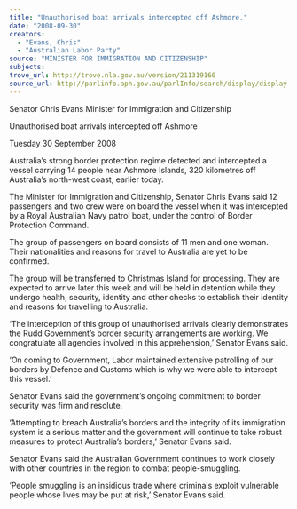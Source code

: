 ```yaml
---
title: "Unauthorised boat arrivals intercepted off Ashmore."
date: "2008-09-30"
creators:
  - "Evans, Chris"
  - "Australian Labor Party"
source: "MINISTER FOR IMMIGRATION AND CITIZENSHIP"
subjects:
trove_url: http://trove.nla.gov.au/version/211319160
source_url: http://parlinfo.aph.gov.au/parlInfo/search/display/display.w3p;query=Id%3A%22media/pressrel/HFPR6%22
---
```


 Senator Chris Evans  Minister for Immigration and Citizenship 

 

 Unauthorised boat arrivals intercepted off Ashmore 

 Tuesday 30 September 2008 

 Australia’s strong border protection regime detected and intercepted a vessel  carrying 14 people near Ashmore Islands, 320 kilometres off Australia’s north-west  coast, earlier today.                          

 The Minister for Immigration and Citizenship, Senator Chris Evans said 12  passengers and two crew were on board the vessel when it was intercepted by a  Royal Australian Navy patrol boat, under the control of Border Protection Command. 

 The group of passengers on board consists of 11 men and one woman. Their  nationalities and reasons for travel to Australia are yet to be confirmed. 

 The group will be transferred to Christmas Island for processing. They are expected  to arrive later this week and will be held in detention while they undergo health,  security, identity and other checks to establish their identity and reasons for travelling  to Australia. 

 ‘The interception of this group of unauthorised arrivals clearly demonstrates the  Rudd Government’s border security arrangements are working. We congratulate all  agencies involved in this apprehension,’ Senator Evans said.  

 ‘On coming to Government, Labor maintained extensive patrolling of our borders by  Defence and Customs which is why we were able to intercept this vessel.’  

 Senator Evans said the government’s ongoing commitment to border security was  firm and resolute. 

 ‘Attempting to breach Australia’s borders and the integrity of its immigration system  is a serious matter and the government will continue to take robust measures to  protect Australia’s borders,’ Senator Evans said. 

 Senator Evans said the Australian Government continues to work closely with other  countries in the region to combat people-smuggling. 

 ‘People smuggling is an insidious trade where criminals exploit vulnerable people  whose lives may be put at risk,’ Senator Evans said.  

 

  

